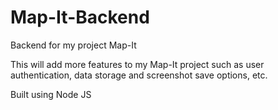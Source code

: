 # Map-It-Backend
Backend for my project Map-It

This will add more features to my Map-It project such as user authentication, data storage and screenshot save options, etc.

Built using Node JS
